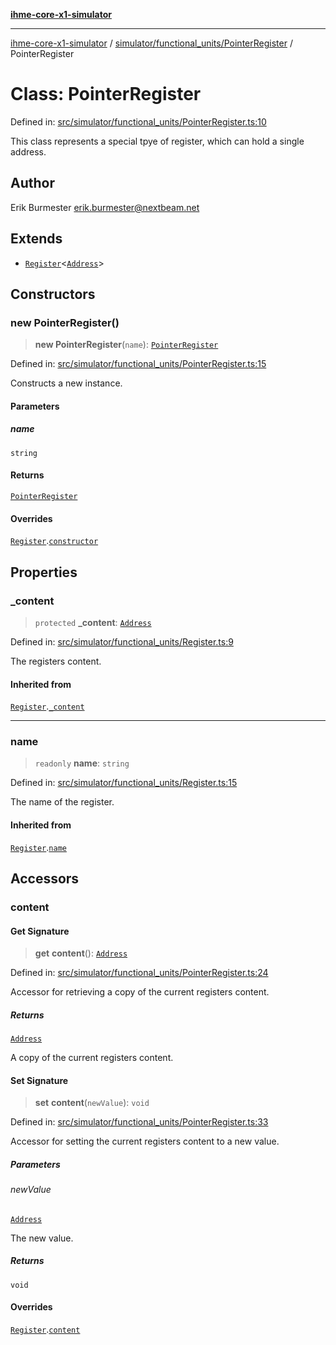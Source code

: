 [**ihme-core-x1-simulator**](../../../../README.md)

***

[ihme-core-x1-simulator](../../../../modules.md) / [simulator/functional\_units/PointerRegister](../README.md) / PointerRegister

# Class: PointerRegister

Defined in: [src/simulator/functional\_units/PointerRegister.ts:10](https://github.com/ProgrammIt/CPU-Simulator/blob/96764be0553f95d688bfe5600c9ae9aea8701845/src/simulator/functional_units/PointerRegister.ts#L10)

This class represents a special tpye of register,
which can hold a single address.

## Author

Erik Burmester <erik.burmester@nextbeam.net>

## Extends

- [`Register`](../../Register/classes/Register.md)\<[`Address`](../../../../binary_types/Address/classes/Address.md)\>

## Constructors

### new PointerRegister()

> **new PointerRegister**(`name`): [`PointerRegister`](PointerRegister.md)

Defined in: [src/simulator/functional\_units/PointerRegister.ts:15](https://github.com/ProgrammIt/CPU-Simulator/blob/96764be0553f95d688bfe5600c9ae9aea8701845/src/simulator/functional_units/PointerRegister.ts#L15)

Constructs a new instance.

#### Parameters

##### name

`string`

#### Returns

[`PointerRegister`](PointerRegister.md)

#### Overrides

[`Register`](../../Register/classes/Register.md).[`constructor`](../../Register/classes/Register.md#constructors)

## Properties

### \_content

> `protected` **\_content**: [`Address`](../../../../binary_types/Address/classes/Address.md)

Defined in: [src/simulator/functional\_units/Register.ts:9](https://github.com/ProgrammIt/CPU-Simulator/blob/96764be0553f95d688bfe5600c9ae9aea8701845/src/simulator/functional_units/Register.ts#L9)

The registers content.

#### Inherited from

[`Register`](../../Register/classes/Register.md).[`_content`](../../Register/classes/Register.md#_content)

***

### name

> `readonly` **name**: `string`

Defined in: [src/simulator/functional\_units/Register.ts:15](https://github.com/ProgrammIt/CPU-Simulator/blob/96764be0553f95d688bfe5600c9ae9aea8701845/src/simulator/functional_units/Register.ts#L15)

The name of the register.

#### Inherited from

[`Register`](../../Register/classes/Register.md).[`name`](../../Register/classes/Register.md#name-1)

## Accessors

### content

#### Get Signature

> **get** **content**(): [`Address`](../../../../binary_types/Address/classes/Address.md)

Defined in: [src/simulator/functional\_units/PointerRegister.ts:24](https://github.com/ProgrammIt/CPU-Simulator/blob/96764be0553f95d688bfe5600c9ae9aea8701845/src/simulator/functional_units/PointerRegister.ts#L24)

Accessor for retrieving a copy of the current registers content.

##### Returns

[`Address`](../../../../binary_types/Address/classes/Address.md)

A copy of the current registers content.

#### Set Signature

> **set** **content**(`newValue`): `void`

Defined in: [src/simulator/functional\_units/PointerRegister.ts:33](https://github.com/ProgrammIt/CPU-Simulator/blob/96764be0553f95d688bfe5600c9ae9aea8701845/src/simulator/functional_units/PointerRegister.ts#L33)

Accessor for setting the current registers content to a new value.

##### Parameters

###### newValue

[`Address`](../../../../binary_types/Address/classes/Address.md)

The new value.

##### Returns

`void`

#### Overrides

[`Register`](../../Register/classes/Register.md).[`content`](../../Register/classes/Register.md#content-1)
